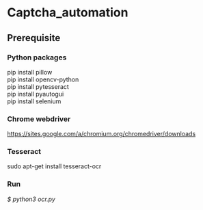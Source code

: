 # Captcha_automation
## Prerequisite</br>
### Python packages</br>
pip install pillow</br>
pip install opencv-python</br>
pip install pytesseract</br>
pip install pyautogui</br>
pip install selenium</br>
### Chrome webdriver</br>
https://sites.google.com/a/chromium.org/chromedriver/downloads

### Tesseract</br>
sudo apt-get install tesseract-ocr

### Run
*$ python3 ocr.py*

